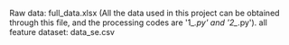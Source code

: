 Raw data: full_data.xlsx (All the data used in this project can be obtained through this file, and the processing codes are '1_*.py' and '2_*.py').
all feature dataset: data_se.csv
